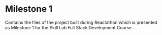 # Milestone 1

Contains the files of the project built during Reactathon which is presented as Milestone 1 for the Skill Lab Full Stack Development Course.
